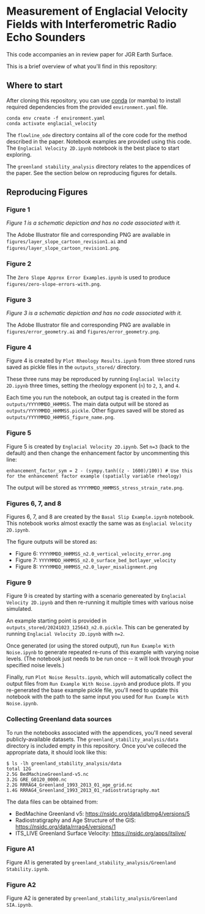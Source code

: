 # Measurement of Englacial Velocity Fields with Interferometric Radio Echo Sounders

This code accompanies an in review paper for JGR Earth Surface.

This is a brief overview of what you'll find in this repository:

## Where to start

After cloning this repository, you can use
[conda](https://docs.conda.io/projects/conda/en/stable/user-guide/getting-started.html)
(or mamba) to install required dependencies from the provided `environment.yaml` file.

```
conda env create -f environment.yaml
conda activate englacial_velocity
```

The `flowline_ode` directory contains all of the core code for the method described
in the paper. Notebook examples are provided using this code. The
`Englacial Velocity 2D.ipynb` notebook is the best place to start exploring.

The `greenland stability_analysis` directory relates to the appendices of the paper.
See the section below on reproducing figures for details.

## Reproducing Figures

### Figure 1

*Figure 1 is a schematic depiction and has no code associated with it.*

The Adobe Illustrator file and corresponding PNG are available in `figures/layer_slope_cartoon_revision1.ai` and `figures/layer_slope_cartoon_revision1.png`.

### Figure 2

The `Zero Slope Approx Error Examples.ipynb` is used to produce `figures/zero-slope-errors-with.png`.

### Figure 3

*Figure 3 is a schematic depiction and has no code associated with it.*

The Adobe Illustrator file and corresponding PNG are available in `figures/error_geometry.ai` and `figures/error_geometry.png`.

### Figure 4

Figure 4 is created by `Plot Rheology Results.ipynb` from three stored runs saved
as pickle files in the `outputs_stored/` directory.

These three runs may be reproduced by running `Englacial Velocity 2D.ipynb` three
times, setting the rheology exponent (`n`) to `2`, `3`, and `4`.

Each time you run the notebook, an output tag is created in the form
`outputs/YYYYMMDD_HHMMSS`. The main data output will be stored as
`outputs/YYYYMMDD_HHMMSS.pickle`. Other figures saved will be stored as
`outputs/YYYYMMDD_HHMMSS_figure_name.png`.

### Figure 5

Figure 5 is created by `Englacial Velocity 2D.ipynb`. Set `n=3` (back to the default)
and then change the enhancement factor by uncommenting this line:

```
enhancement_factor_sym = 2 - (sympy.tanh((z - 1600)/100)) # Use this for the enhancement factor example (spatially variable rheology)
```

The output will be stored as `YYYYMMDD_HHMMSS_stress_strain_rate.png`.

### Figures 6, 7, and 8

Figures 6, 7, and 8 are created by the `Basal Slip Example.ipynb` notebook. This notebook
works almost exactly the same was as `Englacial Velocity 2D.ipynb`.

The figure outputs will be stored as:
* Figure 6: `YYYYMMDD_HHMMSS_n2.0_vertical_velocity_error.png`
* Figure 7: `YYYYMMDD_HHMMSS_n2.0_surface_bed_botlayer_velocity`
* Figure 8: `YYYYMMDD_HHMMSS_n2.0_layer_misalignment.png`

### Figure 9

Figure 9 is created by starting with a scenario genereated by `Englacial Velocity 2D.ipynb`
and then re-running it multiple times with various noise simulated.

An example starting point is provided in `outputs_stored/20241023_125643_n2.0.pickle`.
This can be generated by running `Englacial Velocity 2D.ipynb` with `n=2`.

Once generated (or using the stored output), run
`Run Example With Noise.ipynb` to generate repeated re-runs of this example with
varying noise levels. (The notebook just needs to be run once -- it will look through
your specified noise levels.)

Finally, run `Plot Noise Results.ipynb`, which will automatically collect the
output files from `Run Example With Noise.ipynb` and produce plots. If you re-generated
the base example pickle file, you'll need to update this notebook with the path
to the same input you used for `Run Example With Noise.ipynb`.

### Collecting Greenland data sources

To run the notebooks associated with the appendices, you'll need several
publicly-available datasets. The `greenland_stability_analysis/data` directory
is included empty in this repository. Once you've colleced the appropriate data,
it should look like this:

```
$ ls -lh greenland_stability_analysis/data
total 12G
2.5G BedMachineGreenland-v5.nc
3.2G GRE_G0120_0000.nc
2.2G RRRAG4_Greenland_1993_2013_01_age_grid.nc
1.4G RRRAG4_Greenland_1993_2013_01_radiostratigraphy.mat
```

The data files can be obtained from:
* BedMachine Greenland v5: https://nsidc.org/data/idbmg4/versions/5
* Radiostratigraphy and Age Structure of the GIS: https://nsidc.org/data/rrrag4/versions/1
* ITS_LIVE Greenland Surface Velocity: https://nsidc.org/apps/itslive/

### Figure A1

Figure A1 is generated by `greenland_stability_analysis/Greenland Stability.ipynb`.

### Figure A2

Figure A2 is generated by `greenland_stability_analysis/Greenland SIA.ipynb`.

